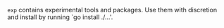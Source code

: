 `exp` contains experimental tools and packages. Use them with
discretion and install by running `go install ./...'.
